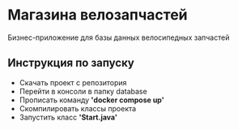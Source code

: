 #  Магазина велозапчастей
Бизнес-приложение для базы данных велосипедных запчастей

## Инструкция по запуску

- Скачать проект с репозитория
- Перейти в консоли в папку database
- Прописать команду **'docker compose up'**
- Скомпилировать классы проекта
- Запустить класс **'Start.java'**
